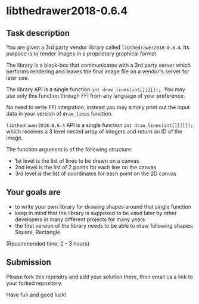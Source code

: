 # libthedrawer2018-0.6.4

## Task description
You are given a 3rd party vendor library called `libthedrawer2018-0.6.4`. Its purpose is to render images in a proprietary graphical format.


The library is a black-box that communicates with a 3rd party server which performs rendering and leaves the final image file on a vendor's server for later use.


The library API is a single function `int draw_lines(int[][][]);`. You may use only this function through FFI from any language of your preference.


No need to write FFI integration, instead you may simply print out the input data in your version of `draw_lines` function.

`libthedrawer2018-0.6.4` API is a single function `int draw_lines(int[][][]);` which receives a 3 level nested array of integers and return an ID of the image.

The function argument is of the following structure:
 - 1st level is the list of lines to be drawn on a canvas
 - 2nd level is the list of 2 points for each line on the canvas
 - 3rd level is the list of coordinates for each point on the 2D canvas

## Your goals are
 - to write your own library for drawing shapes around that single function
 - keep in mind that the library is supposed to be used later by other developers in many different projects for many years
 - the first version of the library needs to be able to draw following shapes: Square, Rectangle


(Recommended time: 2 - 3 hours)


## Submission

Please fork this repositry and add your solution there, then email us a link to your forked repository.

Have fun and good luck! 
